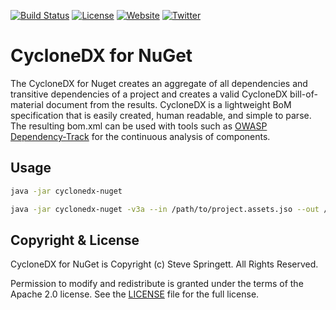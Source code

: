 [![Build Status](https://travis-ci.org/CycloneDX/cyclonedx-nuget.svg?branch=master)](https://travis-ci.org/CycloneDX/cyclonedx-nuget)
[![License](https://img.shields.io/badge/license-Apache%202.0-brightgreen.svg)][License]
[![Website](https://img.shields.io/badge/https://-cyclonedx.org-blue.svg)](https://cyclonedx.org/)
[![Twitter](https://img.shields.io/twitter/url/http/shields.io.svg?style=social&label=Follow)](https://twitter.com/CycloneDX_Spec)


CycloneDX for NuGet
=========

The CycloneDX for Nuget creates an aggregate of all dependencies and transitive dependencies of a project 
and creates a valid CycloneDX bill-of-material document from the results. CycloneDX is a lightweight BoM 
specification that is easily created, human readable, and simple to parse. The resulting bom.xml can be used
with tools such as [OWASP Dependency-Track](https://dependencytrack.org/) for the continuous analysis of components.

Usage
-------------------

```bash
java -jar cyclonedx-nuget
```

```bash
java -jar cyclonedx-nuget -v3a --in /path/to/project.assets.jso --out /output/path
```


Copyright & License
-------------------

CycloneDX for NuGet is Copyright (c) Steve Springett. All Rights Reserved.

Permission to modify and redistribute is granted under the terms of the Apache 2.0 license. See the [LICENSE] file for the full license.

[License]: https://github.com/CycloneDX/cyclonedx-nuget/blob/master/LICENSE
